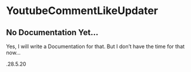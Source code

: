 # YoutubeCommentLikeUpdater

## No Documentation Yet...

Yes, I will write a Documentation for that. But I don’t have the time for that now...

.28.5.20